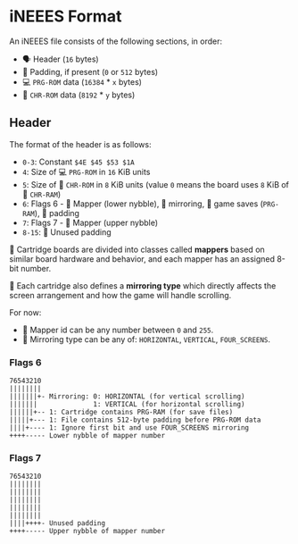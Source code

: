 # iNEEES Format

An iNEEES file consists of the following sections, in order:

- 🗣️ Header (`16` bytes)
- 🧸 Padding, if present (`0` or `512` bytes)
- 💻 `PRG-ROM` data (`16384` \* `x` bytes)
- 👾 `CHR-ROM` data (`8192` \* `y` bytes)

## Header

The format of the header is as follows:

- `0-3`: Constant `$4E $45 $53 $1A`
- `4`: Size of 💻 `PRG-ROM` in `16` KiB units
- `5`: Size of 👾 `CHR-ROM` in `8` KiB units (value `0` means the board uses `8` KiB of 👾 `CHR-RAM`)
- `6`: Flags 6 - 🧠 Mapper (lower nybble), 🚽 mirroring, 🔋 game saves (`PRG-RAM`), 🧸 padding
- `7`: Flags 7 - 🧠 Mapper (upper nybble)
- `8-15`: 🧸 Unused padding

🧠 Cartridge boards are divided into classes called **mappers** based on similar board hardware and behavior, and each mapper has an assigned 8-bit number.

🚽 Each cartridge also defines a **mirroring type** which directly affects the screen arrangement and how the game will handle scrolling.

For now:

- 🧠 Mapper id can be any number between `0` and `255`.
- 🚽 Mirroring type can be any of: `HORIZONTAL`, `VERTICAL`, `FOUR_SCREENS`.

### Flags 6

```
76543210
||||||||
|||||||+- Mirroring: 0: HORIZONTAL (for vertical scrolling)
|||||||              1: VERTICAL (for horizontal scrolling)
||||||+-- 1: Cartridge contains PRG-RAM (for save files)
|||||+--- 1: File contains 512-byte padding before PRG-ROM data
||||+---- 1: Ignore first bit and use FOUR_SCREENS mirroring
++++----- Lower nybble of mapper number
```

### Flags 7

```
76543210
||||||||
||||||||
||||||||
||||||||
||||||||
||||++++- Unused padding
++++----- Upper nybble of mapper number
```
